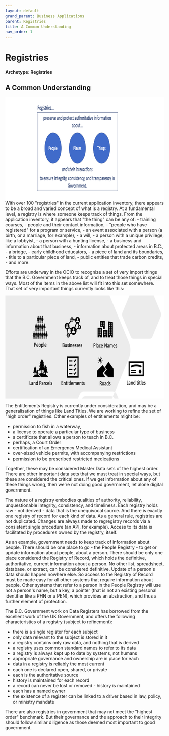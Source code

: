 ```yaml
---
layout: default
grand_parent: Business Applications
parent: Registries
title: A Common Understanding
nav_order: 1
---
```


# Registries

**Archetype: Registries**

## A Common Understanding

<img align="center" src="assets/images/RegistriesConcept.png" width="720" height="325"/>
With over 100 "registries" in the current application inventory, there appears to be a broad and varied concept of what is a registry.  At a fundamental level, a registry is where someone keeps track of things.  From the application inventory, it appears that "the thing" can be any of:
- training courses, 
- people and their contact information, 
- "people who have registered" for a program or service, 
- an event associated with a person (a birth, or a marriage, for example),
- a will,
- a person with a unique privilege, like a lobbyist,
- a person with a hunting license,
- a business and information about that business,
- information about protected areas in B.C.,
- a bridge,
- early childhood educators,
- a piece of land and its boundaries,
- title to a particular piece of land,
- public entities that trade carbon credits,
- and more.

Efforts are underway in the OCIO to recognize a set of very import things that the B.C. Government keeps track of, and to treat those things in special ways.  Most of the items in the above list will fit into this set somewhere.  That set of very important things currently looks like this:

<img align="center" src="assets/images/Registries-7OfHighestOrder.png" width="720" height="325"/>

The Entitlements Registry is currently under consideration, and may be a generalisation of things like Land Titles.  We are working to refine the set of "high order" registries.  Other examples of entitlements might be: 
- permission to fish in a waterway, 
- a license to operate a particular type of business
- a certificate that allows a person to teach in B.C.
- perhaps, a Court Order
- certification of an Emergency Medical Assistant
- over-sized vehicle permits, with accompanying restrictions
- permission to be prescribed restricted medications

Together, these may be considered Master Data sets of the highest order.  There are other important data sets that we must treat in special ways, but these are considered the critical ones.  If we get information about any of these things wrong, then we're not doing good government, let alone digital government. 

The nature of a registry embodies qualities of authority, reliability, unquestionable integrity, consistency, and timeliness.  Each registry holds raw - not derived - data that is the unequivocal source.  And there is exactly one registry of record for each kind of data.  As a general rule, registries are not duplicated.  Changes are always made to regregistry records via a consistent single procedure (an API, for example).   Access to its data is facilitated by procedures owned by the registry, itself.

As an example, government needs to keep track of information about people.  There should be one place to go - the People Registry - to get or update information about people, about a person.  There should be only one place considered the Registry of Record, which holds the definitive, authoritative, current information about a person.  No other list, spreadsheet, database, or extract, can be considered definitive. Update of a person's data should happen nowhere else.  So access to the Registry of Record must be made easy for all other systems that require information about people.  Other systems that refer to a person in the People Registry will use not a person's name, but a key, a pointer (that is not an existing personal identifier like a PHN or a PEN), which provides an abstraction, and thus a further element of protection.

The B.C. Government work on Data Registers has borrowed from the excellent work of the UK Government, and offers the following characteristics of a registry (subject to refinement): 
- there is a single register for each subject
- only data relevant to the subject is stored in it
- a registry contains only raw data, and nothing that is derived
- a registry uses common standard names to refer to its data
- a registry is always kept up to date by systems, not humans
- appropriate governance and ownership are in place for each 
- data in a registry is reliably the most current
- each one is declared open, shared, or private
- each is the authoritative source
- history is maintained for each record
- a record can never be lost or removed - history is maintained
- each has a named owner
- the existence of a register can be linked to a driver based in law, policy, or ministry mandate

There are also registries in government that may not meet the "highest order" benchmark.  But their governance and the approach to their integrity should follow similar diligence as those deemed most important to good government.